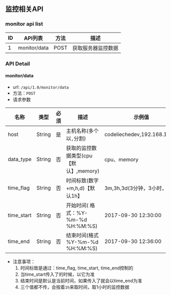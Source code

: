 ## 监控相关API

### monitor api list

| ID | API列表 |方法| 描述 |
| --- | --- | --- | --- |
| 1 | monitor/data | POST | 获取服务器监控数据 |


### API Detail

#### monitor/data
- url: `/api/1.0/monitor/data`
- 方法：`POST`
- 请求参数

| 名称 | 类型 | 必须 | 描述 | 示例值 |
| --- | --- | --- | --- | --- |
| host | String | 是 | 主机名称(多个以`,`分割) | codeliechedev,192.168.1.123 | 
| data_type | String | 否 | 获取的监控数据类型(cpu【默认】,memory) | cpu、memory |
| time_flag | String | 否 | 时间标致(数字+m,h,d)【默认1h】 | 3m,3h,3d(3分钟，3小时，3天) |
| time_start | String | 否 | 开始时间( 格式：%Y-%m-%d %H:%M:%S) | 2017-09-30 12:30:00 |
| time_end | String | 否 | 结束时间(格式 %Y-%m-%d %H:%M:%S) | 2017-09-30 12:36:00 |

- 注意事项：
    1. 时间标致是通过：time_flag, time_start, time_end控制的
    2. 当time_start传入了的时候，以它为准
    3. 结束时间是默认是当前时间，如果传入了就会以time_end为准
    4. 三个值都不传，会按着`1h`来取时间，取1小时的监控数据
    


